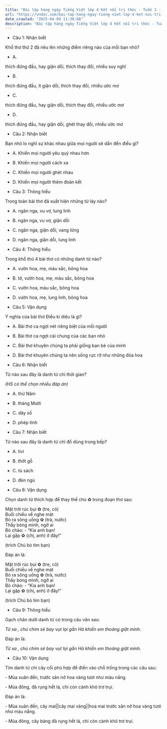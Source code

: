 ```yaml
---
title: "Bài tập hàng ngày Tiếng Việt lớp 4 Kết nối tri thức - Tuần 1 - Thứ 3 gồm các câu hỏi tổng hợp nội dung Đọc hiểu văn bản và Luyện từ và câu được học ở Tuần 1 trong chương trình Tiếng Việt lớp 4 Tập 1 Kết nối tri thức."
url: "https://vndoc.com/bai-tap-hang-ngay-tieng-viet-lop-4-ket-noi-tri-thuc-tuan-1-thu-3-326233"
date_crawled: "2025-04-09 11:38:08"
description: "Bài tập hàng ngày Tiếng Việt lớp 4 Kết nối tri thức - Tuần 1 - Thứ 3 gồm các câu hỏi tổng hợp nội dung Đọc hiểu văn bản và Luyện từ và câu được học ở Tuần 1 trong chương trình Tiếng Việt lớp 4 Tập 1 Kết nối tri thức."
---
```


* Câu 1:  Nhận biết

Khổ thơ thứ 2 đã nêu lên những điểm riêng nào của mỗi bạn nhỏ?

  * A.

thích đứng đầu, hay giận dỗi, thích thay đổi, nhiều suy nghĩ

  * B.

thích đứng đầu, ít giận dỗi, thích thay đổi, nhiều ước mơ

  * C.

thích đứng đầu, hay giận dỗi, thích thay đổi, nhiều ước mơ

  * D.

thích đứng đầu, hay giận dỗi, ghét thay đổi, nhiều ước mơ




* Câu 2:  Nhận biết

Bạn nhỏ lo nghĩ sự khác nhau giữa mọi người sẽ dẫn đến điều gì?

  * A. Khiến mọi người yêu quý nhau hơn 
  * B. Khiến mọi người cách xa 
  * C. Khiến mọi người ghét nhau 
  * D. Khiến mọi người thêm đoàn kết 



* Câu 3:  Thông hiểu

Trong toàn bài thơ đã xuất hiện những từ láy nào?

  * A. ngân nga, vu vơ, lung linh 
  * B. ngân nga, vu vơ, giận dỗi 
  * C. ngân nga, giận dỗi, vang lừng 
  * D. ngân nga, giận dỗi, lung linh 



* Câu 4:  Thông hiểu

Trong khổ thứ 4 bài thơ có những danh từ nào?

  * A. vườn hoa, mẹ, màu sắc, bông hoa 
  * B. tớ, vườn hoa, mẹ, màu sắc, bông hoa 
  * C. vườn hoa, màu sắc, bông hoa 
  * D. vườn hoa, mẹ, lung linh, bông hoa 



* Câu 5:  Vận dụng

Ý nghĩa của bài thơ Điều kì diệu là gì?

  * A. Bài thơ ca ngợi nét riêng biệt của mỗi người 
  * B. Bài thơ ca ngợi cái chung của các bạn nhỏ 
  * C. Bài thơ khuyên chúng ta phải giống bạn bè của mình 
  * D. Bài thơ khuyên chúng ta nên sống rực rỡ như những đóa hoa 



* Câu 6:  Nhận biết

Từ nào sau đây là danh từ chỉ thời gian?

_(HS có thể chọn nhiều đáp án)_

  * A. thứ Năm 
  * B. tháng Mười 
  * C. dãy số 
  * D. phép tính 



* Câu 7:  Nhận biết

Từ nào sau đây là danh từ chỉ đồ dùng trong bếp?

  * A. tivi 
  * B. thớt gỗ 
  * C. tủ sách 
  * D. đèn ngủ 



* Câu 8:  Vận dụng

Chọn danh từ thích hợp để thay thế cho ✿ trong đoạn thơ sau:

Mặt trời rúc bụi ✿ (tre, cỏ)  
Buổi chiều về nghe mát  
Bò ra sông uống ✿ (trà, nước)  
Thấy bóng mình, ngỡ ai  
Bò chào: - “Kìa anh bạn!  
Lại gặp ✿ (chị, anh) ở đây!”

(trích Chú bò tìm bạn)

Đáp án là:

Mặt trời rúc bụi ✿ (tre, cỏ)  
Buổi chiều về nghe mát  
Bò ra sông uống ✿ (trà, nước)  
Thấy bóng mình, ngỡ ai  
Bò chào: - “Kìa anh bạn!  
Lại gặp ✿ (chị, anh) ở đây!”

(trích Chú bò tìm bạn)

* Câu 9:  Thông hiểu

Gạch chân dưới danh từ có trong câu văn sau:

_Từ xa , chú chim sẻ bay vụt lại gần Hà khiến em thoáng giật mình._

Đáp án là:

_Từ xa , chú chim sẻ bay vụt lại gần Hà khiến em thoáng giật mình._

* Câu 10:  Vận dụng

Tìm danh từ chỉ cây cối phù hợp để điền vào chỗ trống trong các câu sau:

\- Mùa xuân đến,  trước sân nở hoa vàng tươi như màu nắng.

\- Mùa đông,  đã rụng hết lá, chỉ còn cành khô trơ trụi.

Đáp án là:

\- Mùa xuân đến, cây mai||cây mai vàng||hoa mai trước sân nở hoa vàng tươi như màu nắng.

\- Mùa đông, cây bàng đã rụng hết lá, chỉ còn cành khô trơ trụi.
